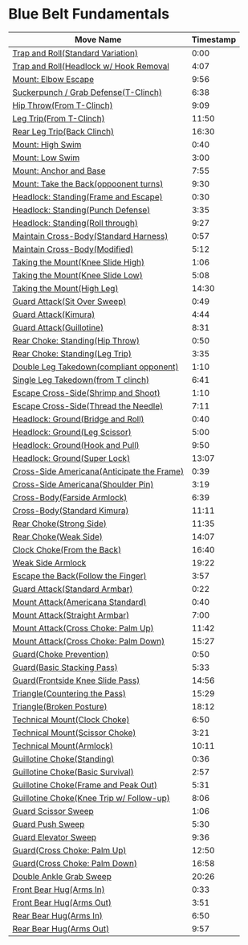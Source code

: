 # Blue Belt Fundamentals

| Move Name | Timestamp |
|-----------|------------|
|[Trap and Roll(Standard Variation)](https://jeffcurran.tv/aiovg_videos/mountescape/)| 0:00 |  
|[Trap and Roll(Headlock w/ Hook Removal](https://jeffcurran.tv/aiovg_videos/mountescape/)| 4:07 |  
|[Mount: Elbow Escape](https://jeffcurran.tv/aiovg_videos/mountescape/)| 9:56 |  
|[Suckerpunch / Grab Defense(T-Clinch)](https://jeffcurran.tv/aiovg_videos/clinching/)| 6:38 |  
|[Hip Throw(From T-Clinch)](https://jeffcurran.tv/aiovg_videos/clinching/)| 9:09 |  
|[Leg Trip(From T-Clinch)](https://jeffcurran.tv/aiovg_videos/clinching/)| 11:50 |  
|[Rear Leg Trip(Back Clinch)](https://jeffcurran.tv/aiovg_videos/clinching/)| 16:30 |  
|[Mount: High Swim](https://jeffcurran.tv/aiovg_videos/maintainmount/)| 0:40 |  
|[Mount: Low Swim](https://jeffcurran.tv/aiovg_videos/maintainmount/)| 3:00 |  
|[Mount: Anchor and Base](https://jeffcurran.tv/aiovg_videos/maintainmount/)| 7:55 |  
|[Mount: Take the Back(oppoonent turns)](https://jeffcurran.tv/aiovg_videos/maintainmount/)| 9:30 |  
|[Headlock: Standing(Frame and Escape)](https://jeffcurran.tv/aiovg_videos/headlockdefensestanding/)| 0:30 | 
|[Headlock: Standing(Punch Defense)](https://jeffcurran.tv/aiovg_videos/headlockdefensestanding/)| 3:35 | 
|[Headlock: Standing(Roll through)](https://jeffcurran.tv/aiovg_videos/headlockdefensestanding/)| 9:27 | 
|[Maintain Cross-Body(Standard Harness)](https://jeffcurran.tv/aiovg_videos/maintaincrossbody/)| 0:57 | 
|[Maintain Cross-Body(Modified)](https://jeffcurran.tv/aiovg_videos/maintaincrossbody/)| 5:12 | 
|[Taking the Mount(Knee Slide High)](https://jeffcurran.tv/aiovg_videos/6-taking-the-mount-full-class/)| 1:06 | 
|[Taking the Mount(Knee Slide Low)](https://jeffcurran.tv/aiovg_videos/6-taking-the-mount-full-class/)| 5:08 | 
|[Taking the Mount(High Leg)](https://jeffcurran.tv/aiovg_videos/6-taking-the-mount-full-class/)| 14:30 | 
|[Guard Attack(Sit Over Sweep)](https://jeffcurran.tv/aiovg_videos/8-guard-attack-series-1/)| 0:49 | 
|[Guard Attack(Kimura)](https://jeffcurran.tv/aiovg_videos/8-guard-attack-series-1/)| 4:44 | 
|[Guard Attack(Guillotine)](https://jeffcurran.tv/aiovg_videos/8-guard-attack-series-1/)| 8:31 | 
|[Rear Choke: Standing(Hip Throw)](https://jeffcurran.tv/aiovg_videos/9-rear-choke-defense-standing/)| 0:50 | 
|[Rear Choke: Standing(Leg Trip)](https://jeffcurran.tv/aiovg_videos/9-rear-choke-defense-standing/)| 3:35 | 
|[Double Leg Takedown(compliant opponent)](https://jeffcurran.tv/aiovg_videos/10-basic-takedowns/)| 1:10 | 
|[Single Leg Takedown(from T clinch)](https://jeffcurran.tv/aiovg_videos/10-basic-takedowns/)| 6:41 | 
|[Escape Cross-Side(Shrimp and Shoot)](https://jeffcurran.tv/aiovg_videos/11-escape-cross-side-control/)| 1:10 | 
|[Escape Cross-Side(Thread the Needle)](https://jeffcurran.tv/aiovg_videos/11-escape-cross-side-control/)| 7:11 | 
|[Headlock: Ground(Bridge and Roll)](https://jeffcurran.tv/aiovg_videos/12-headlock-defense-ground/)| 0:40 | 
|[Headlock: Ground(Leg Scissor)](https://jeffcurran.tv/aiovg_videos/12-headlock-defense-ground/)| 5:00 | 
|[Headlock: Ground(Hook and Pull)](https://jeffcurran.tv/aiovg_videos/12-headlock-defense-ground/)| 9:50 | 
|[Headlock: Ground(Super Lock)](https://jeffcurran.tv/aiovg_videos/12-headlock-defense-ground/)| 13:07 | 
|[Cross-Side Americana(Anticipate the Frame)](https://jeffcurran.tv/aiovg_videos/13-cross-side-submissions/)| 0:39 | 
|[Cross-Side Americana(Shoulder Pin)](https://jeffcurran.tv/aiovg_videos/13-cross-side-submissions/)| 3:19 | 
|[Cross-Body(Farside Armlock)](https://jeffcurran.tv/aiovg_videos/13-cross-side-submissions/)| 6:39 | 
|[Cross-Body(Standard Kimura)](https://jeffcurran.tv/aiovg_videos/13-cross-side-submissions/)| 11:11 | 
|[Rear Choke(Strong Side)](https://jeffcurran.tv/aiovg_videos/14-back-control-submissions/)| 11:35 | 
|[Rear Choke(Weak Side)](https://jeffcurran.tv/aiovg_videos/14-back-control-submissions/)| 14:07 | 
|[Clock Choke(From the Back)](https://jeffcurran.tv/aiovg_videos/14-back-control-submissions/)| 16:40 | 
|[Weak Side Armlock](https://jeffcurran.tv/aiovg_videos/14-back-control-submissions/)| 19:22 | 
|[Escape the Back(Follow the Finger)](https://jeffcurran.tv/aiovg_videos/015-escape-the-back/)| 3:57 | 
|[Guard Attack(Standard Armbar)](https://jeffcurran.tv/aiovg_videos/016-guard-attack-series-2/)| 0:22 | 
|[Mount Attack(Americana Standard)](https://jeffcurran.tv/aiovg_videos/017-mount-attack-series-1/)| 0:40 | 
|[Mount Attack(Straight Armbar)](https://jeffcurran.tv/aiovg_videos/017-mount-attack-series-1/)| 7:00 | 
|[Mount Attack(Cross Choke: Palm Up)](https://jeffcurran.tv/aiovg_videos/017-mount-attack-series-1/)| 11:42 | 
|[Mount Attack(Cross Choke: Palm Down)](https://jeffcurran.tv/aiovg_videos/017-mount-attack-series-1/)| 15:27 | 
|[Guard(Choke Prevention)](https://jeffcurran.tv/aiovg_videos/018-passing-the-guard-closed/)| 0:50 | 
|[Guard(Basic Stacking Pass)](https://jeffcurran.tv/aiovg_videos/018-passing-the-guard-closed/)| 5:33 | 
|[Guard(Frontside Knee Slide Pass)](https://jeffcurran.tv/aiovg_videos/018-passing-the-guard-closed/)| 14:56 | 
|[Triangle(Countering the Pass)](https://jeffcurran.tv/aiovg_videos/019-triangle/)| 15:29 | 
|[Triangle(Broken Posture)](https://jeffcurran.tv/aiovg_videos/019-triangle/)| 18:12 | 
|[Technical Mount(Clock Choke)](https://jeffcurran.tv/aiovg_videos/020-mount-attack-series-2-triple-attack/)| 6:50 | 
|[Technical Mount(Scissor Choke)](https://jeffcurran.tv/aiovg_videos/020-mount-attack-series-2-triple-attack/)| 3:21 | 
|[Technical Mount(Armlock)](https://jeffcurran.tv/aiovg_videos/020-mount-attack-series-2-triple-attack/)| 10:11 | 
|[Guillotine Choke(Standing)](https://jeffcurran.tv/aiovg_videos/021-guillotine-defense-standing/)| 0:36 | 
|[Guillotine Choke(Basic Survival)](https://jeffcurran.tv/aiovg_videos/021-guillotine-defense-standing/)| 2:57 | 
|[Guillotine Choke(Frame and Peak Out)](https://jeffcurran.tv/aiovg_videos/021-guillotine-defense-standing/)| 5:31 | 
|[Guillotine Choke(Knee Trip w/ Follow-up)](https://jeffcurran.tv/aiovg_videos/021-guillotine-defense-standing/)| 8:06 | 
|[Guard Scissor Sweep](https://jeffcurran.tv/aiovg_videos/022-sweeps-kneeling-opponent/)| 1:06 | 
|[Guard Push Sweep](https://jeffcurran.tv/aiovg_videos/022-sweeps-kneeling-opponent/)| 5:30 | 
|[Guard Elevator Sweep](https://jeffcurran.tv/aiovg_videos/022-sweeps-kneeling-opponent/)| 9:36 | 
|[Guard(Cross Choke: Palm Up)](https://jeffcurran.tv/aiovg_videos/024-guard-attack-series-3/)| 12:50 | 
|[Guard(Cross Choke: Palm Down)](https://jeffcurran.tv/aiovg_videos/024-guard-attack-series-3/)| 16:58 | 
|[Double Ankle Grab Sweep](https://jeffcurran.tv/aiovg_videos/024-guard-attack-series-3/)| 20:26 | 
|[Front Bear Hug(Arms In)](https://jeffcurran.tv/aiovg_videos/025-bear-hug-self-defense/)| 0:33 | 
|[Front Bear Hug(Arms Out)](https://jeffcurran.tv/aiovg_videos/025-bear-hug-self-defense/)| 3:51 | 
|[Rear Bear Hug(Arms In)](https://jeffcurran.tv/aiovg_videos/025-bear-hug-self-defense/)| 6:50 | 
|[Rear Bear Hug(Arms Out)](https://jeffcurran.tv/aiovg_videos/025-bear-hug-self-defense/)| 9:57 | 
